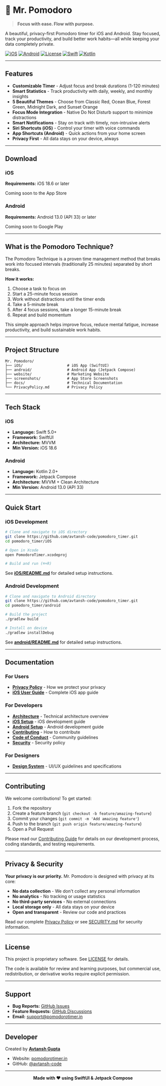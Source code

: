 # 🍅 Mr. Pomodoro

> **Focus with ease. Flow with purpose.**

A beautiful, privacy-first Pomodoro timer for iOS and Android. Stay focused, track your productivity, and build better work habits—all while keeping your data completely private.

[![iOS](https://img.shields.io/badge/iOS-18.6+-blue.svg)](https://www.apple.com/ios/)
[![Android](https://img.shields.io/badge/Android-13.0+-green.svg)](https://www.android.com/)
[![License](https://img.shields.io/badge/License-Proprietary-red.svg)](LICENSE)
[![Swift](https://img.shields.io/badge/Swift-5.0+-orange.svg)](https://swift.org/)
[![Kotlin](https://img.shields.io/badge/Kotlin-2.0+-purple.svg)](https://kotlinlang.org/)

---

## Features

- **Customizable Timer** - Adjust focus and break durations (1-120 minutes)
- **Smart Statistics** - Track productivity with daily, weekly, and monthly insights
- **5 Beautiful Themes** - Choose from Classic Red, Ocean Blue, Forest Green, Midnight Dark, and Sunset Orange
- **Focus Mode Integration** - Native Do Not Disturb support to minimize distractions
- **Smart Notifications** - Stay on track with timely, non-intrusive alerts
- **Siri Shortcuts (iOS)** - Control your timer with voice commands
- **App Shortcuts (Android)** - Quick actions from your home screen
- **Privacy First** - All data stays on your device, always

---

## Download

### iOS
**Requirements:** iOS 18.6 or later

Coming soon to the App Store

### Android
**Requirements:** Android 13.0 (API 33) or later

Coming soon to Google Play

---

## What is the Pomodoro Technique?

The Pomodoro Technique is a proven time management method that breaks work into focused intervals (traditionally 25 minutes) separated by short breaks.

**How it works:**
1. Choose a task to focus on
2. Start a 25-minute focus session
3. Work without distractions until the timer ends
4. Take a 5-minute break
5. After 4 focus sessions, take a longer 15-minute break
6. Repeat and build momentum

This simple approach helps improve focus, reduce mental fatigue, increase productivity, and build sustainable work habits.

---

## Project Structure

```
Mr. Pomodoro/
├── iOS/                    # iOS App (SwiftUI)
├── android/                # Android App (Jetpack Compose)
├── website/                # Marketing Website
├── screenshots/            # App Store Screenshots
├── docs/                   # Technical Documentation
└── PrivacyPolicy.md        # Privacy Policy
```

---

## Tech Stack

### iOS
- **Language:** Swift 5.0+
- **Framework:** SwiftUI
- **Architecture:** MVVM
- **Min Version:** iOS 18.6

### Android
- **Language:** Kotlin 2.0+
- **Framework:** Jetpack Compose
- **Architecture:** MVVM + Clean Architecture
- **Min Version:** Android 13.0 (API 33)

---

## Quick Start

### iOS Development

```bash
# Clone and navigate to iOS directory
git clone https://github.com/avtansh-code/pomodoro_timer.git
cd pomodoro_timer/iOS

# Open in Xcode
open PomodoroTimer.xcodeproj

# Build and run (⌘+R)
```

See **[iOS/README.md](iOS/README.md)** for detailed setup instructions.

### Android Development

```bash
# Clone and navigate to Android directory
git clone https://github.com/avtansh-code/pomodoro_timer.git
cd pomodoro_timer/android

# Build the project
./gradlew build

# Install on device
./gradlew installDebug
```

See **[android/README.md](android/README.md)** for detailed setup instructions.

---

## Documentation

### For Users
- **[Privacy Policy](PrivacyPolicy.md)** - How we protect your privacy
- **[iOS User Guide](iOS/docs/USER_GUIDE.md)** - Complete iOS app guide

### For Developers
- **[Architecture](docs/ARCHITECTURE.md)** - Technical architecture overview
- **[iOS Setup](iOS/README.md)** - iOS development guide
- **[Android Setup](android/README.md)** - Android development guide
- **[Contributing](CONTRIBUTING.md)** - How to contribute
- **[Code of Conduct](CODE_OF_CONDUCT.md)** - Community guidelines
- **[Security](SECURITY.md)** - Security policy

### For Designers
- **[Design System](iOS/docs/DESIGN_SYSTEM.md)** - UI/UX guidelines and specifications

---

## Contributing

We welcome contributions! To get started:

1. Fork the repository
2. Create a feature branch (`git checkout -b feature/amazing-feature`)
3. Commit your changes (`git commit -m 'Add amazing feature'`)
4. Push to the branch (`git push origin feature/amazing-feature`)
5. Open a Pull Request

Please read our [Contributing Guide](CONTRIBUTING.md) for details on our development process, coding standards, and testing requirements.

---

## Privacy & Security

**Your privacy is our priority.** Mr. Pomodoro is designed with privacy at its core:

- **No data collection** - We don't collect any personal information
- **No analytics** - No tracking or usage statistics
- **No third-party services** - No external connections
- **Local storage only** - All data stays on your device
- **Open and transparent** - Review our code and practices

Read our complete [Privacy Policy](PrivacyPolicy.md) or see [SECURITY.md](SECURITY.md) for security information.

---

## License

This project is proprietary software. See [LICENSE](LICENSE) for details.

The code is available for review and learning purposes, but commercial use, redistribution, or derivative works require explicit permission.

---

## Support

- **Bug Reports:** [GitHub Issues](https://github.com/avtansh-code/pomodoro_timer/issues)
- **Feature Requests:** [GitHub Discussions](https://github.com/avtansh-code/pomodoro_timer/discussions)
- **Email:** support@pomodorotimer.in

---

## Developer

Created by **[Avtansh Gupta](https://github.com/avtansh-code)**

- Website: [pomodorotimer.in](https://pomodorotimer.in)
- GitHub: [@avtansh-code](https://github.com/avtansh-code)

---

<div align="center">

**Made with ❤️ using SwiftUI & Jetpack Compose**

</div>
